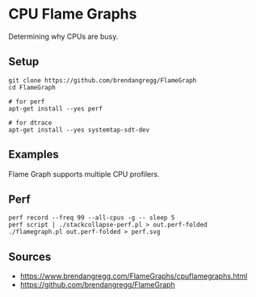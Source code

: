 # CPU Flame Graphs

Determining why CPUs are busy.

## Setup

```shell
git clone https://github.com/brendangregg/FlameGraph
cd FlameGraph
```

```shell
# for perf
apt-get install --yes perf

# for dtrace
apt-get install --yes systemtap-sdt-dev
```

## Examples

Flame Graph supports multiple CPU profilers.

## Perf

```shell
perf record --freq 99 --all-cpus -g -- sleep 5
perf script | ./stackcollapse-perf.pl > out.perf-folded
./flamegraph.pl out.perf-folded > perf.svg
```

## Sources

* https://www.brendangregg.com/FlameGraphs/cpuflamegraphs.html
* https://github.com/brendangregg/FlameGraph
